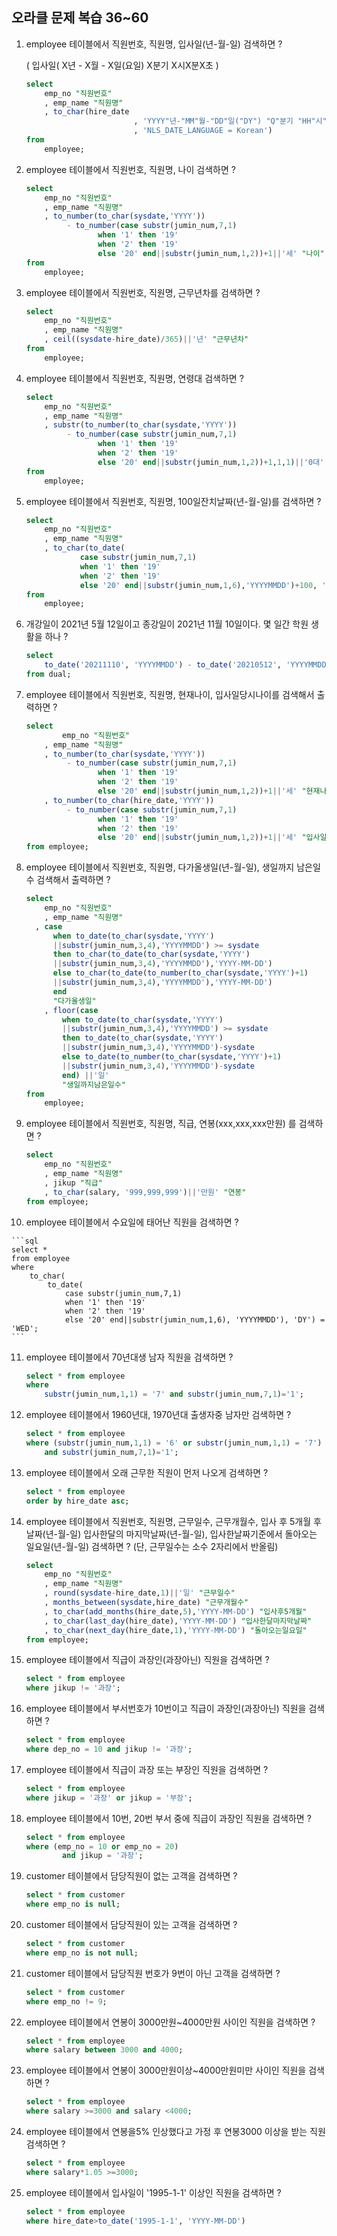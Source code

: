 ## 오라클 문제 복습 36~60

1. employee 테이블에서 직원번호, 직원명, 입사일(년-월-일) 검색하면 ?

    ( 입사일( X년 - X월 - X일(요일) X분기 X시X분X초 )

    ```sql
    select
    	emp_no "직원번호"
    	, emp_name "직원명"
    	, to_char(hire_date
    						, 'YYYY"년-"MM"월-"DD"일("DY") "Q"분기 "HH"시"MM"분"SS"초"'
    						, 'NLS_DATE_LANGUAGE = Korean')
    from
    	employee;
    ```

2. employee 테이블에서 직원번호, 직원명, 나이 검색하면 ?

    ```sql
    select
    	emp_no "직원번호"
    	, emp_name "직원명"
    	, to_number(to_char(sysdate,'YYYY'))
    		 - to_number(case substr(jumin_num,7,1) 
    				when '1' then '19'
    				when '2' then '19'
    				else '20' end||substr(jumin_num,1,2))+1||'세' "나이"
    from
    	employee;
    ```

3. employee 테이블에서 직원번호, 직원명, 근무년차를 검색하면 ?

    ```sql
    select
    	emp_no "직원번호"
    	, emp_name "직원명"
    	, ceil((sysdate-hire_date)/365)||'년' "근무년차"
    from
    	employee;
    ```

4. employee 테이블에서 직원번호, 직원명, 연령대 검색하면 ?

    ```sql
    select
    	emp_no "직원번호"
    	, emp_name "직원명"
    	, substr(to_number(to_char(sysdate,'YYYY'))
    		 - to_number(case substr(jumin_num,7,1) 
    				when '1' then '19'
    				when '2' then '19'
    				else '20' end||substr(jumin_num,1,2))+1,1,1)||'0대' "나이"
    from
    	employee;
    ```

5. employee 테이블에서 직원번호, 직원명, 100일잔치날짜(년-월-일)를 검색하면 ?

    ```sql
    select
    	emp_no "직원번호"
    	, emp_name "직원명"
    	, to_char(to_date(
    			case substr(jumin_num,7,1)
    			when '1' then '19'
    			when '2' then '19'
    			else '20' end||substr(jumin_num,1,6),'YYYYMMDD')+100, 'YYYY-MM-DD') "100일잔치날짜"
    from
    	employee;
    ```

6. 개강일이 2021년 5월 12일이고 종강일이 2021년 11월 10일이다. 몇 일간 학원 생활을 하나 ?

    ```sql
    select
    	to_date('20211110', 'YYYYMMDD') - to_date('20210512', 'YYYYMMDD')
    from dual;
    ```

7.  employee 테이블에서 직원번호, 직원명, 현재나이, 입사일당시나이를 검색해서 출력하면  ?

    ```sql
    select
    		emp_no "직원번호"
    	, emp_name "직원명"
    	, to_number(to_char(sysdate,'YYYY'))
    		 - to_number(case substr(jumin_num,7,1) 
    				when '1' then '19'
    				when '2' then '19'
    				else '20' end||substr(jumin_num,1,2))+1||'세' "현재나이"
    	, to_number(to_char(hire_date,'YYYY'))
    		 - to_number(case substr(jumin_num,7,1) 
    				when '1' then '19'
    				when '2' then '19'
    				else '20' end||substr(jumin_num,1,2))+1||'세' "입사일당시나이"
    from employee;
    ```

8. employee 테이블에서 직원번호, 직원명, 다가올생일(년-월-일), 생일까지 남은일수 검색해서 출력하면  ?

    ```sql
    select
    	emp_no "직원번호"
    	, emp_name "직원명"
      , case
          when to_date(to_char(sysdate,'YYYY')
          ||substr(jumin_num,3,4),'YYYYMMDD') >= sysdate 
          then to_char(to_date(to_char(sysdate,'YYYY')
          ||substr(jumin_num,3,4),'YYYYMMDD'),'YYYY-MM-DD')
          else to_char(to_date(to_number(to_char(sysdate,'YYYY')+1)
          ||substr(jumin_num,3,4),'YYYYMMDD'),'YYYY-MM-DD')  
          end
          "다가올생일"
        , floor(case
            when to_date(to_char(sysdate,'YYYY')
            ||substr(jumin_num,3,4),'YYYYMMDD') >= sysdate 
            then to_date(to_char(sysdate,'YYYY')
            ||substr(jumin_num,3,4),'YYYYMMDD')-sysdate
            else to_date(to_number(to_char(sysdate,'YYYY')+1)
            ||substr(jumin_num,3,4),'YYYYMMDD')-sysdate
            end) ||'일'
            "생일까지남은일수"
    from
    	employee;
    ```

9.  employee 테이블에서 직원번호, 직원명, 직급, 연봉(xxx,xxx,xxx만원) 를 검색하면 ?

    ```sql
    select
    	emp_no "직원번호"
    	, emp_name "직원명"
    	, jikup "직급"
    	, to_char(salary, '999,999,999')||'만원' "연봉"
    from employee;
    ```

10.  employee 테이블에서 수요일에 태어난 직원을 검색하면 ?

    ```sql
    select * 
    from employee
    where 
    	to_char(
    		to_date(
    			case substr(jumin_num,7,1)
    			when '1' then '19'
    			when '2' then '19'
    			else '20' end||substr(jumin_num,1,6), 'YYYYMMDD'), 'DY') = 'WED';
    ```

11. employee 테이블에서 70년대생 남자 직원을 검색하면 ?

    ```sql
    select * from employee
    where 
    	substr(jumin_num,1,1) = '7' and substr(jumin_num,7,1)='1';
    ```

12. employee 테이블에서 1960년대, 1970년대 출생자중 남자만 검색하면 ?

    ```sql
    select * from employee
    where (substr(jumin_num,1,1) = '6' or substr(jumin_num,1,1) = '7')
    	and substr(jumin_num,7,1)='1';
    ```

13. employee 테이블에서  오래 근무한 직원이 먼저 나오게 검색하면 ?

    ```sql
    select * from employee
    order by hire_date asc;
    ```

14. employee 테이블에서 직원번호, 직원명, 근무일수, 근무개월수, 입사 후 5개월 후 날짜(년-월-일) 입사한달의 마지막날짜(년-월-일), 입사한날짜기준에서 돌아오는 일요일(년-월-일) 검색하면 ? (단, 근무일수는 소수 2자리에서 반올림)

    ```sql
    select
    	emp_no "직원번호"
    	, emp_name "직원명"
    	, round(sysdate-hire_date,1)||'일' "근무일수"
    	, months_between(sysdate,hire_date) "근무개월수"
    	, to_char(add_months(hire_date,5),'YYYY-MM-DD') "입사후5개월"
    	, to_char(last_day(hire_date),'YYYY-MM-DD') "입사한달마지막날짜"
    	, to_char(next_day(hire_date,1),'YYYY-MM-DD') "돌아오는일요일"
    from employee;
    ```

15. employee 테이블에서 직급이 과장인(과장아닌) 직원을 검색하면 ?

    ```sql
    select * from employee
    where jikup != '과장';
    ```

16. employee 테이블에서 부서번호가 10번이고 직급이 과장인(과장아닌) 직원을 검색하면 ?

    ```sql
    select * from employee
    where dep_no = 10 and jikup != '과장';
    ```

17. employee 테이블에서 직급이 과장 또는 부장인 직원을 검색하면 ?

    ```sql
    select * from employee
    where jikup = '과장' or jikup = '부장';
    ```

18. employee 테이블에서 10번, 20번 부서 중에 직급이 과장인 직원을 검색하면 ?

    ```sql
    select * from employee
    where (emp_no = 10 or emp_no = 20)
    		and jikup = '과장';
    ```

19. customer 테이블에서 담당직원이 없는 고객을 검색하면 ?

    ```sql
    select * from customer
    where emp_no is null;
    ```

20. customer 테이블에서 담당직원이 있는 고객을 검색하면 ?

    ```sql
    select * from customer
    where emp_no is not null;
    ```

21. customer 테이블에서 담당직원 번호가 9번이 아닌 고객을 검색하면 ?

    ```sql
    select * from customer
    where emp_no != 9;
    ```

22. employee 테이블에서 연봉이 3000만원~4000만원 사이인 직원을 검색하면 ?

    ```sql
    select * from employee
    where salary between 3000 and 4000;
    ```

23. employee 테이블에서 연봉이 3000만원이상~4000만원미만 사이인 직원을 검색하면 ?

    ```sql
    select * from employee
    where salary >=3000 and salary <4000;
    ```

24. employee 테이블에서 연봉을5% 인상했다고 가정 후 연봉3000 이상을 받는 직원 검색하면 ?

    ```sql
    select * from employee
    where salary*1.05 >=3000;
    ```

25. employee 테이블에서 입사일이 '1995-1-1' 이상인 직원을 검색하면 ?

    ```sql
    select * from employee
    where hire_date>to_date('1995-1-1', 'YYYY-MM-DD')
    ```
